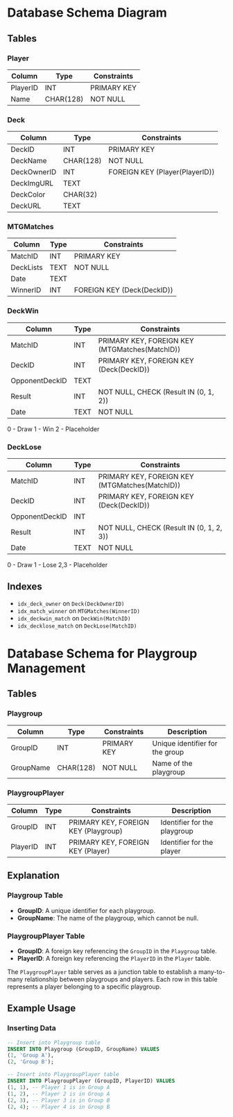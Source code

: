 # Database Schema Diagram

## Tables

### Player

| Column   | Type      | Constraints |
| -------- | --------- | ----------- |
| PlayerID | INT       | PRIMARY KEY |
| Name     | CHAR(128) | NOT NULL    |

### Deck

| Column      | Type      | Constraints                    |
| ----------- | --------- | ------------------------------ |
| DeckID      | INT       | PRIMARY KEY                    |
| DeckName    | CHAR(128) | NOT NULL                       |
| DeckOwnerID | INT       | FOREIGN KEY (Player(PlayerID)) |
| DeckImgURL  | TEXT      |                                |
| DeckColor   | CHAR(32)  |                                |
| DeckURL     | TEXT      |                                |

### MTGMatches

| Column    | Type | Constraints                |
| --------- | ---- | -------------------------- |
| MatchID   | INT  | PRIMARY KEY                |
| DeckLists | TEXT | NOT NULL                   |
| Date      | TEXT |                            |
| WinnerID  | INT  | FOREIGN KEY (Deck(DeckID)) |

### DeckWin

| Column         | Type | Constraints                                    |
| -------------- | ---- | ---------------------------------------------- |
| MatchID        | INT  | PRIMARY KEY, FOREIGN KEY (MTGMatches(MatchID)) |
| DeckID         | INT  | PRIMARY KEY, FOREIGN KEY (Deck(DeckID))        |
| OpponentDeckID | TEXT |                                                |
| Result         | INT  | NOT NULL, CHECK (Result IN (0, 1, 2))          |
| Date           | TEXT | NOT NULL                                       |

0 - Draw
1 - Win
2 - Placeholder

### DeckLose

| Column         | Type | Constraints                                    |
| -------------- | ---- | ---------------------------------------------- |
| MatchID        | INT  | PRIMARY KEY, FOREIGN KEY (MTGMatches(MatchID)) |
| DeckID         | INT  | PRIMARY KEY, FOREIGN KEY (Deck(DeckID))        |
| OpponentDeckID | INT  |                                                |
| Result         | INT  | NOT NULL, CHECK (Result IN (0, 1, 2, 3))       |
| Date           | TEXT | NOT NULL                                       |

0 - Draw
1 - Lose
2,3 - Placeholder

## Indexes

- `idx_deck_owner` on `Deck(DeckOwnerID)`
- `idx_match_winner` on `MTGMatches(WinnerID)`
- `idx_deckwin_match` on `DeckWin(MatchID)`
- `idx_decklose_match` on `DeckLose(MatchID)`

# Database Schema for Playgroup Management

## Tables

### Playgroup

| Column    | Type      | Constraints | Description                     |
| --------- | --------- | ----------- | ------------------------------- |
| GroupID   | INT       | PRIMARY KEY | Unique identifier for the group |
| GroupName | CHAR(128) | NOT NULL    | Name of the playgroup           |

### PlaygroupPlayer

| Column   | Type | Constraints                          | Description                  |
| -------- | ---- | ------------------------------------ | ---------------------------- |
| GroupID  | INT  | PRIMARY KEY, FOREIGN KEY (Playgroup) | Identifier for the playgroup |
| PlayerID | INT  | PRIMARY KEY, FOREIGN KEY (Player)    | Identifier for the player    |

## Explanation

### Playgroup Table

- **GroupID**: A unique identifier for each playgroup.
- **GroupName**: The name of the playgroup, which cannot be null.

### PlaygroupPlayer Table

- **GroupID**: A foreign key referencing the `GroupID` in the `Playgroup` table.
- **PlayerID**: A foreign key referencing the `PlayerID` in the `Player` table.

The `PlaygroupPlayer` table serves as a junction table to establish a many-to-many relationship between playgroups and players. Each row in this table represents a player belonging to a specific playgroup.

## Example Usage

### Inserting Data

```sql
-- Insert into Playgroup table
INSERT INTO Playgroup (GroupID, GroupName) VALUES
(1, 'Group A'),
(2, 'Group B');

-- Insert into PlaygroupPlayer table
INSERT INTO PlaygroupPlayer (GroupID, PlayerID) VALUES
(1, 1), -- Player 1 is in Group A
(1, 2), -- Player 2 is in Group A
(2, 3), -- Player 3 is in Group B
(2, 4); -- Player 4 is in Group B
```
